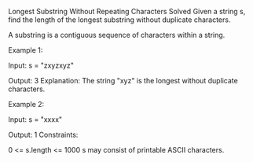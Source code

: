 Longest Substring Without Repeating Characters
Solved 
Given a string s, find the length of the longest substring without duplicate characters.

A substring is a contiguous sequence of characters within a string.

Example 1:

Input: s = "zxyzxyz"

Output: 3
Explanation: The string "xyz" is the longest without duplicate characters.

Example 2:

Input: s = "xxxx"

Output: 1
Constraints:

0 <= s.length <= 1000
s may consist of printable ASCII characters.
